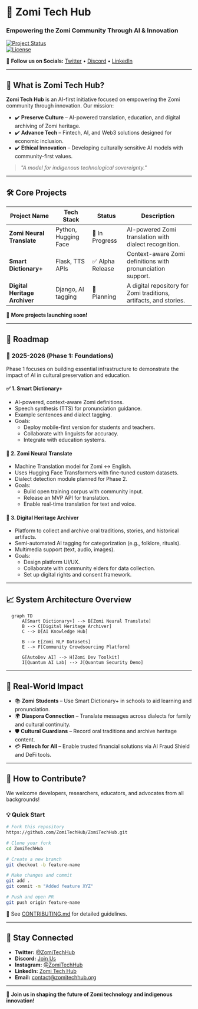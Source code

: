 # 🚀 **Zomi Tech Hub**
### **Empowering the Zomi Community Through AI & Innovation**

[![Project Status](https://img.shields.io/badge/Status-In%20Development-yellow)](https://github.com/ZomiTechHub/ZomiTechHub#project-status)  
[![License](https://img.shields.io/badge/License-MIT-blue)](https://opensource.org/licenses/MIT)

📢 **Follow us on Socials:** [Twitter](https://twitter.com/ZomiTechHub) • [Discord](https://discord.gg/YOUR_REAL_INVITE) • [LinkedIn](https://linkedin.com/company/zomitechhub)  

---

## 🌟 **What is Zomi Tech Hub?**
**Zomi Tech Hub** is an AI-first initiative focused on empowering the Zomi community through innovation. Our mission:

- ✔️ **Preserve Culture** – AI-powered translation, education, and digital archiving of Zomi heritage.  
- ✔️ **Advance Tech** – Fintech, AI, and Web3 solutions designed for economic inclusion.  
- ✔️ **Ethical Innovation** – Developing culturally sensitive AI models with community-first values.

> *"A model for indigenous technological sovereignty."*

---

## 🛠 **Core Projects**
| Project Name                 | Tech Stack             | Status        | Description |
|------------------------------|------------------------|---------------|-------------------------------------------------------------------|
| **Zomi Neural Translate**    | Python, Hugging Face   | 🚧 In Progress | AI-powered Zomi translation with dialect recognition. |
| **Smart Dictionary+**        | Flask, TTS APIs        | ✅ Alpha Release | Context-aware Zomi definitions with pronunciation support. |
| **Digital Heritage Archiver**| Django, AI tagging     | 🚧 Planning | A digital repository for Zomi traditions, artifacts, and stories. |

📌 **More projects launching soon!**

---

## 📅 **Roadmap**
### 🚀 **2025-2026 (Phase 1: Foundations)**
Phase 1 focuses on building essential infrastructure to demonstrate the impact of AI in cultural preservation and education.

#### ✅ **1. Smart Dictionary+**
- AI-powered, context-aware Zomi definitions.
- Speech synthesis (TTS) for pronunciation guidance.
- Example sentences and dialect tagging.
- Goals:
  - Deploy mobile-first version for students and teachers.
  - Collaborate with linguists for accuracy.
  - Integrate with education systems.

#### 🔄 **2. Zomi Neural Translate**
- Machine Translation model for Zomi ↔ English.
- Uses Hugging Face Transformers with fine-tuned custom datasets.
- Dialect detection module planned for Phase 2.
- Goals:
  - Build open training corpus with community input.
  - Release an MVP API for translation.
  - Enable real-time translation for text and voice.

#### 📌 **3. Digital Heritage Archiver**
- Platform to collect and archive oral traditions, stories, and historical artifacts.
- Semi-automated AI tagging for categorization (e.g., folklore, rituals).
- Multimedia support (text, audio, images).
- Goals:
  - Design platform UI/UX.
  - Collaborate with community elders for data collection.
  - Set up digital rights and consent framework.

---

## 📈 **System Architecture Overview**
```mermaid
  graph TD
      A[Smart Dictionary+] --> B[Zomi Neural Translate]
      B --> C[Digital Heritage Archiver]
      C --> D[AI Knowledge Hub]

      B --> E[Zomi NLP Datasets]
      E --> F[Community Crowdsourcing Platform]

      G[AutoDev AI] --> H[Zomi Dev Toolkit]
      I[Quantum AI Lab] --> J[Quantum Security Demo]
```

---

## 📌 **Real-World Impact**
- 📚 **Zomi Students** – Use Smart Dictionary+ in schools to aid learning and pronunciation.
- 🌍 **Diaspora Connection** – Translate messages across dialects for family and cultural continuity.
- 🛡️ **Cultural Guardians** – Record oral traditions and archive heritage content.
- 💳 **Fintech for All** – Enable trusted financial solutions via AI Fraud Shield and DeFi tools.

---

## 🤝 **How to Contribute?**
We welcome developers, researchers, educators, and advocates from all backgrounds!

### 💡 Quick Start
```bash
# Fork this repository
https://github.com/ZomiTechHub/ZomiTechHub.git

# Clone your fork
cd ZomiTechHub

# Create a new branch
git checkout -b feature-name

# Make changes and commit
git add .
git commit -m "Added feature XYZ"

# Push and open PR
git push origin feature-name
```

🔹 See [CONTRIBUTING.md](CONTRIBUTING.md) for detailed guidelines.

---

## 📢 **Stay Connected**
- **Twitter:** [@ZomiTechHub](https://twitter.com/ZomiTechHub)  
- **Discord:** [Join Us](https://discord.gg/YOUR_REAL_INVITE)  
- **Instagram:** [@ZomiTechHub](https://instagram.com/ZomiTechHub)  
- **LinkedIn:** [Zomi Tech Hub](https://linkedin.com/company/zomitechhub)  
- **Email:** [contact@zomitechhub.org](mailto:contact@zomitechhub.org)

---

🚀 **Join us in shaping the future of Zomi technology and indigenous innovation!**

